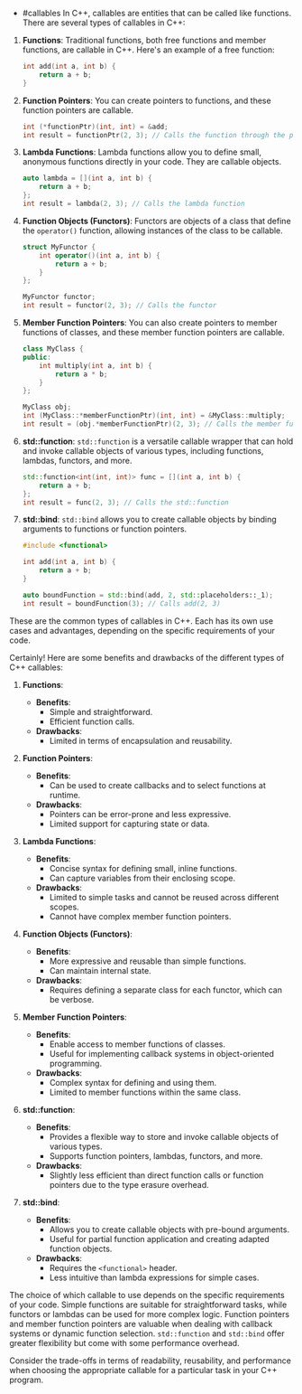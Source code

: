- #callables 
In C++, callables are entities that can be called like functions. There are several types of callables in C++:

1. **Functions**: Traditional functions, both free functions and member functions, are callable in C++. Here's an example of a free function:

    ```cpp
    int add(int a, int b) {
        return a + b;
    }
    ```

2. **Function Pointers**: You can create pointers to functions, and these function pointers are callable.

    ```cpp
    int (*functionPtr)(int, int) = &add;
    int result = functionPtr(2, 3); // Calls the function through the pointer
    ```

3. **Lambda Functions**: Lambda functions allow you to define small, anonymous functions directly in your code. They are callable objects.

    ```cpp
    auto lambda = [](int a, int b) {
        return a + b;
    };
    int result = lambda(2, 3); // Calls the lambda function
    ```

4. **Function Objects (Functors)**: Functors are objects of a class that define the `operator()` function, allowing instances of the class to be callable.

    ```cpp
    struct MyFunctor {
        int operator()(int a, int b) {
            return a + b;
        }
    };

    MyFunctor functor;
    int result = functor(2, 3); // Calls the functor
    ```

5. **Member Function Pointers**: You can also create pointers to member functions of classes, and these member function pointers are callable.

    ```cpp
    class MyClass {
    public:
        int multiply(int a, int b) {
            return a * b;
        }
    };

    MyClass obj;
    int (MyClass::*memberFunctionPtr)(int, int) = &MyClass::multiply;
    int result = (obj.*memberFunctionPtr)(2, 3); // Calls the member function through the pointer
    ```

6. **std::function**: `std::function` is a versatile callable wrapper that can hold and invoke callable objects of various types, including functions, lambdas, functors, and more.

    ```cpp
    std::function<int(int, int)> func = [](int a, int b) {
        return a + b;
    };
    int result = func(2, 3); // Calls the std::function
    ```

7. **std::bind**: `std::bind` allows you to create callable objects by binding arguments to functions or function pointers.

    ```cpp
    #include <functional>

    int add(int a, int b) {
        return a + b;
    }

    auto boundFunction = std::bind(add, 2, std::placeholders::_1);
    int result = boundFunction(3); // Calls add(2, 3)
    ```

These are the common types of callables in C++. Each has its own use cases and advantages, depending on the specific requirements of your code.

Certainly! Here are some benefits and drawbacks of the different types of C++ callables:

1. **Functions**:
   - **Benefits**:
     - Simple and straightforward.
     - Efficient function calls.
   - **Drawbacks**:
     - Limited in terms of encapsulation and reusability.

2. **Function Pointers**:
   - **Benefits**:
     - Can be used to create callbacks and to select functions at runtime.
   - **Drawbacks**:
     - Pointers can be error-prone and less expressive.
     - Limited support for capturing state or data.

3. **Lambda Functions**:
   - **Benefits**:
     - Concise syntax for defining small, inline functions.
     - Can capture variables from their enclosing scope.
   - **Drawbacks**:
     - Limited to simple tasks and cannot be reused across different scopes.
     - Cannot have complex member function pointers.

4. **Function Objects (Functors)**:
   - **Benefits**:
     - More expressive and reusable than simple functions.
     - Can maintain internal state.
   - **Drawbacks**:
     - Requires defining a separate class for each functor, which can be verbose.

5. **Member Function Pointers**:
   - **Benefits**:
     - Enable access to member functions of classes.
     - Useful for implementing callback systems in object-oriented programming.
   - **Drawbacks**:
     - Complex syntax for defining and using them.
     - Limited to member functions within the same class.

6. **std::function**:
   - **Benefits**:
     - Provides a flexible way to store and invoke callable objects of various types.
     - Supports function pointers, lambdas, functors, and more.
   - **Drawbacks**:
     - Slightly less efficient than direct function calls or function pointers due to the type erasure overhead.

7. **std::bind**:
   - **Benefits**:
     - Allows you to create callable objects with pre-bound arguments.
     - Useful for partial function application and creating adapted function objects.
   - **Drawbacks**:
     - Requires the `<functional>` header.
     - Less intuitive than lambda expressions for simple cases.

The choice of which callable to use depends on the specific requirements of your code. Simple functions are suitable for straightforward tasks, while functors or lambdas can be used for more complex logic. Function pointers and member function pointers are valuable when dealing with callback systems or dynamic function selection. `std::function` and `std::bind` offer greater flexibility but come with some performance overhead.

Consider the trade-offs in terms of readability, reusability, and performance when choosing the appropriate callable for a particular task in your C++ program.